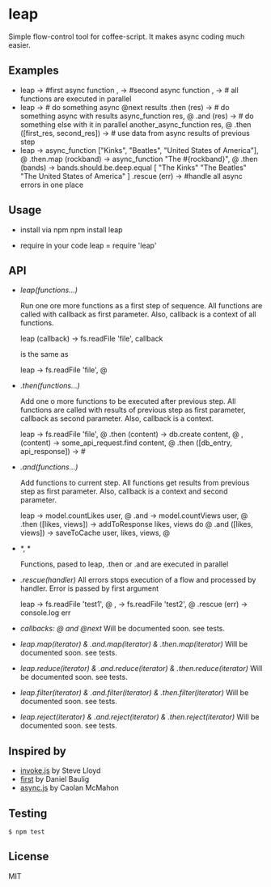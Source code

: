 # leap

Simple flow-control tool for coffee-script. It makes async coding much easier.

## Examples

-
    leap ->
      #first async function
    , ->
      #second async function
    , ->
      # all functions are executed in parallel
-
    leap ->
      # do something async
      @next results
    .then (res) ->
      # do something async with results
      async_function res, @
    .and (res) ->
      # do something else with it in parallel
      another_async_function res, @
    .then ([first_res, second_res]) ->
      # use data from async results of previous step
-
    leap ->
      async_function ["Kinks", "Beatles", "United States of America"], @
    .then.map (rockband) ->
      async_function "The #{rockband}", @
    .then (bands) ->
      bands.should.be.deep.equal [
        "The Kinks"
        "The Beatles"
        "The United States of America"
      ]
    .rescue (err) ->
      #handle all async errors in one place


## Usage

- install via npm
    npm install leap

- require in your code
    leap = require 'leap'

## API

- *leap(functions...)*

  Run one ore more functions as a first step of sequence. All functions are called with callback as first parameter. Also, callback is a context of all functions.

    leap (callback) ->
      fs.readFile 'file', callback

    is the same as

    leap ->
      fs.readFile 'file', @

- *.then(functions...)*

  Add one o more functions to be executed after previous step. All functions are called with results of previous step as first parameter, callback as second parameter. Also, callback is a context.

    leap ->
      fs.readFile 'file', @
    .then (content) ->
      db.create content, @
    , (content) ->
      some_api_request.find content, @
    .then ([db_entry, api_response]) ->
      #

- *.and(functions...)*

  Add functions to current step. All functions get results from previous step as first parameter. Also, callback is a context and second parameter.

  leap ->
    model.countLikes user, @
  .and  ->
    model.countViews user, @
  .then ([likes, views]) ->
    addToResponse likes, views
    do @
  .and ([likes, views]) ->
    saveToCache user, likes, views, @


- *, *

  Functions, pased to leap, .then or .and are executed in parallel


- *.rescue(handler)*
  All errors stops execution of a flow and processed by handler. Error is passed by first argument

    leap ->
      fs.readFile 'test1', @
    , ->
      fs.readFile 'test2', @
    .rescue (err) ->
      console.log err


- *callbacks: @ and @next*
  Will be documented soon. see tests.
- *leap.map(iterator) & .and.map(iterator) & .then.map(iterator)*
  Will be documented soon. see tests.
- *leap.reduce(iterator) & .and.reduce(iterator) & .then.reduce(iterator)*
  Will be documented soon. see tests.
- *leap.filter(iterator) & .and.filter(iterator) & .then.filter(iterator)*
  Will be documented soon. see tests.
- *leap.reject(iterator) & .and.reject(iterator) & .then.reject(iterator)*
  Will be documented soon. see tests.

## Inspired by

- [invoke.js](https://github.com/repeatingbeats/invoke) by Steve Lloyd
- [first](https://github.com/DanielBaulig/first) by Daniel Baulig
- [async.js](https://github.com/caolan/async) by Caolan McMahon

## Testing

    $ npm test

## License

MIT